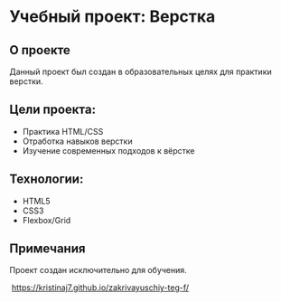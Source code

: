 # Учебный проект: Верстка

## О проекте
Данный проект был создан в образовательных целях для практики верстки. 


## Цели проекта:
- Практика HTML/CSS
- Отработка навыков верстки
- Изучение современных подходов к вёрстке


## Технологии:
- HTML5
- CSS3
- Flexbox/Grid

## Примечания
Проект создан исключительно для  обучения.


 https://kristinaj7.github.io/zakrivayuschiy-teg-f/